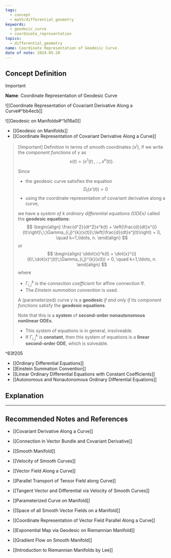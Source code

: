 ```yaml
---
tags:
  - concept
  - math/differential_geometry
keywords:
  - geodesic_curve
  - coordinate_representation
topics:
  - differential_geometry
name: Coordinate Representation of Geodesic Curve
date of note: 2024-05-20
---
```


## Concept Definition

>[!important]
>**Name**: Coordinate Representation of Geodesic Curve

![[Coordinate Representation of Covariant Derivative Along a Curve#^bb4ecb]]

![[Geodesic on Manifolds#^1d16a0]]

- [[Geodesic on Manifolds]]
- [[Coordinate Representation of Covariant Derivative Along a Curve]]

>[!important] Definition
>In terms of smooth coordinates $(x^i)$, if we write the *component functions* of $\gamma$ as $$x(t) = (x^1(t) \,{,}\ldots{,}\,x^n(t)).$$ 
>
>Since
>- the geodesic curve satisfies the equation $$D_t(x'(t)) = 0$$
>- using the coordinate representation of covariant derivative along a curve, 
>
>we have a *system of $k$ ordinary differential equations (ODEs)* called the **geodesic equations**:
>$$
> \begin{align}
> \frac{d^2}{dt^2}x^k(t)  +  \left(\frac{d}{dt}x^{i}(t)\right)\,\;\Gamma_{i,j}^{k}(x(t))\;\left(\frac{d}{dt}x^j(t)\right) = 0, \quad k=1,\ldots, n.
> \end{align} 
>$$ 
>or
>$$
> \begin{align}
> \ddot{x}^k(t)  +  \dot{x}^{i}(t)\,\dot{x}^j(t)\;\Gamma_{i,j}^{k}(x(t)) = 0, \quad k=1,\ldots, n.
> \end{align} 
>$$ 
>where 
>- $\Gamma_{i,j}^{k}$ is the *connection coefficient* for affine connection $\nabla$.
>- The *Einstein summation convention* is used.
>  
>A (parameterized) curve $\gamma$ is a **geodesic** *if and only if* its *component functions* satisfy the **geodesic equations**. 
>
>Note that this is a **system** of **second-order nonautonomous nonlinear ODEs**.
>- This system of equations is in general, insolveable.
>- If $\Gamma_{i,j}^{k}$ is **constant**, then this system of equations is a **linear second-order ODE**, which is solveable.

^63f205

- [[Ordinary Differential Equations]]
- [[Einstein Summation Convention]]
- [[Linear Ordinary Differential Equations with Constant Coefficients]]
- [[Autonomous and Nonautonomous Ordinary Differential Equations]]


## Explanation





-----------
##  Recommended Notes and References


- [[Covariant Derivative Along a Curve]]
- [[Connection in Vector Bundle and Covariant Derivative]]
- [[Smooth Manifold]]
- [[Velocity of Smooth Curves]]
- [[Vector Field Along a Curve]]
- [[Parallel Transport of Tensor Field along Curve]]

- [[Tangent Vector and Differential via Velocity of Smooth Curves]]
- [[Parameterized Curve on Manifold]]
- [[Space of all Smooth Vector Fields on a Manifold]]

- [[Coordinate Representation of Vector Field Parallel Along a Curve]]


- [[Exponential Map via Geodesic on Riemannian Manifold]]
- [[Gradient Flow on Smooth Manifold]]


- [[Introduction to Riemannian Manifolds by Lee]]
